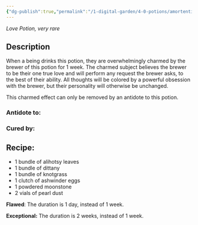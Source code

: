 ```yaml
---
{"dg-publish":true,"permalink":"/1-digital-garden/4-0-potions/amortentia-ec/","tags":["#potion","extracurricular","love","very-rare"]}
---
```


*Love Potion, very rare* 

## Description

When a being drinks this potion, they are overwhelmingly charmed by the brewer of this potion for 1 week. The charmed subject believes the brewer to be their one true love and will perform any request the brewer asks, to the best of their ability. All thoughts will be colored by a powerful obsession with the brewer, but their personality will otherwise be unchanged. 

This charmed effect can only be removed by an antidote to this potion.

### Antidote to: 


### Cured by:


## Recipe:

- 1 bundle of alihotsy leaves
- 1 bundle of dittany
- 1 bundle of knotgrass
- 1 clutch of ashwinder eggs
- 1 powdered moonstone
- 2 vials of pearl dust

**Flawed**:
The duration is 1 day, instead of 1 week.

**Exceptional:** 
The duration is 2 weeks, instead of 1 week.